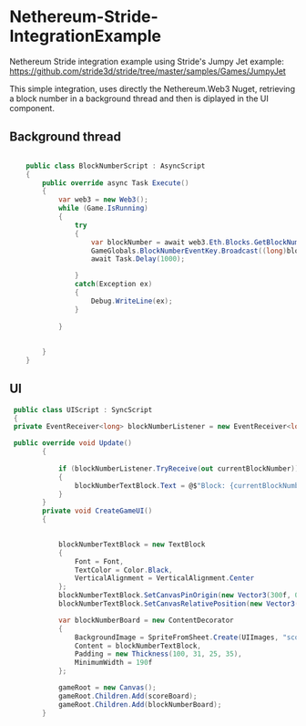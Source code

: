 # Nethereum-Stride-IntegrationExample
Nethereum Stride integration example using Stride's Jumpy Jet example: https://github.com/stride3d/stride/tree/master/samples/Games/JumpyJet

This simple integration, uses directly the Nethereum.Web3 Nuget, retrieving a block number in a background thread and then is diplayed in the UI component.

## Background thread
```csharp

    public class BlockNumberScript : AsyncScript
    {
        public override async Task Execute()
        {
            var web3 = new Web3();
            while (Game.IsRunning)
            {
                try
                {
                    var blockNumber = await web3.Eth.Blocks.GetBlockNumber.SendRequestAsync();
                    GameGlobals.BlockNumberEventKey.Broadcast((long)blockNumber.Value);
                    await Task.Delay(1000);

                }
                catch(Exception ex)
                {
                    Debug.WriteLine(ex);
                }
                
            }
           
           
        }
    }

```

## UI
```csharp
 public class UIScript : SyncScript
 {
 private EventReceiver<long> blockNumberListener = new EventReceiver<long>(GameGlobals.BlockNumberEventKey);

 public override void Update()
        {
          
            if (blockNumberListener.TryReceive(out currentBlockNumber))
            {
                blockNumberTextBlock.Text = @$"Block: {currentBlockNumber}";
            }  
        }
        private void CreateGameUI()
        {
           

            blockNumberTextBlock = new TextBlock
            {
                Font = Font,
                TextColor = Color.Black,
                VerticalAlignment = VerticalAlignment.Center
            };
            blockNumberTextBlock.SetCanvasPinOrigin(new Vector3(300f, 0.5f, 1f));
            blockNumberTextBlock.SetCanvasRelativePosition(new Vector3(300f, 0.7f, 0f));

            var blockNumberBoard = new ContentDecorator
            {
                BackgroundImage = SpriteFromSheet.Create(UIImages, "score_bg"),
                Content = blockNumberTextBlock,
                Padding = new Thickness(100, 31, 25, 35),
                MinimumWidth = 190f 
            };

            gameRoot = new Canvas();
            gameRoot.Children.Add(scoreBoard);
            gameRoot.Children.Add(blockNumberBoard);
        }

```

